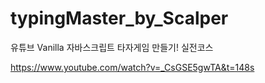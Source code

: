 # typingMaster_by_Scalper

유튜브
Vanilla 자바스크립트 타자게임 만들기! 실전코스

https://www.youtube.com/watch?v=_CsGSE5gwTA&t=148s
